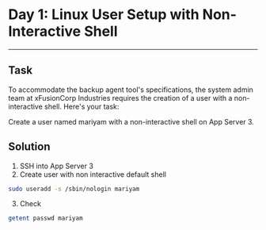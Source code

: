 # Day 1: Linux User Setup with Non-Interactive Shell
---
## Task
To accommodate the backup agent tool's specifications, the system admin team at xFusionCorp Industries requires the creation of a user with a non-interactive shell. Here's your task:

Create a user named mariyam with a non-interactive shell on App Server 3.
## Solution
1. SSH into App Server 3
2. Create user with non interactive default shell
```bash
sudo useradd -s /sbin/nologin mariyam
```
3. Check
```bash
getent passwd mariyam
```
